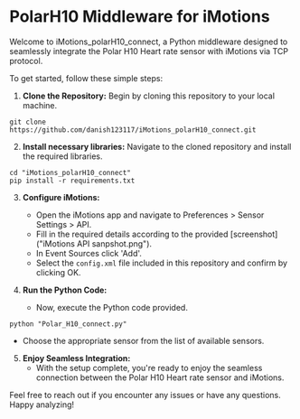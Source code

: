 # PolarH10 Middleware for iMotions

Welcome to iMotions_polarH10_connect, a Python middleware designed to seamlessly integrate the Polar H10 Heart rate sensor with iMotions via TCP protocol.

To get started, follow these simple steps:

1. **Clone the Repository:** Begin by cloning this repository to your local machine.
```console
git clone https://github.com/danish123117/iMotions_polarH10_connect.git

```  

2. **Install necessary libraries:** Navigate to the cloned repository and install the required libraries.
```console  
cd "iMotions_polarH10_connect"
pip install -r requirements.txt
```
  
3. **Configure iMotions:**
   - Open the iMotions app and navigate to Preferences > Sensor Settings > API.
   - Fill in the required details according to the provided [screenshot]("iMotions API sanpshot.png").
   - In Event Sources click 'Add'.
   - Select the `config.xml` file included in this repository and confirm by clicking OK.

4. **Run the Python Code:**
   - Now, execute the Python code provided.
```console
python "Polar_H10_connect.py"
```
   - Choose the appropriate sensor from the list of available sensors.

5. **Enjoy Seamless Integration:**
   - With the setup complete, you're ready to enjoy the seamless connection between the Polar H10 Heart rate sensor and iMotions.

Feel free to reach out if you encounter any issues or have any questions. Happy analyzing!



